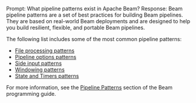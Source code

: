 Prompt:
What pipeline patterns exist in Apache Beam?
Response:
Beam pipeline patterns are a set of best practices for building Beam pipelines. They are based on real-world Beam deployments and are designed to help you build resilient, flexible, and portable Beam pipelines.

The following list includes some of the most common pipeline patterns:
- [File processing patterns](https://beam.apache.org/documentation/patterns/file-processing/)
- [Pipeline options patterns](https://beam.apache.org/documentation/patterns/pipeline-options/)
- [Side input patterns](https://beam.apache.org/documentation/patterns/side-inputs/)
- [Windowing patterns](https://beam.apache.org/documentation/patterns/custom-windows/)
- [State and Timers patterns](https://beam.apache.org/documentation/patterns/grouping-elements-for-efficient-external-service-calls/)

For more information, see the [Pipeline Patterns](https://beam.apache.org/documentation/patterns/overview/) section of the Beam programming guide.
